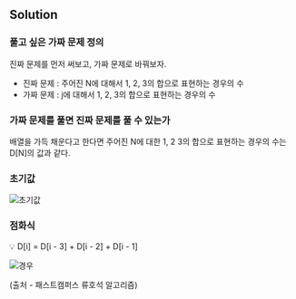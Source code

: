 ## Solution

### 풀고 싶은 가짜 문제 정의

진짜 문제를 먼저 써보고, 가짜 문제로 바꿔보자.

- 진짜 문제 : 주어진 N에 대해서 1, 2, 3의 합으로 표현하는 경우의 수
- 가짜 문제 : j에 대해서 1, 2, 3의 합으로 표현하는 경우의 수

### 가짜 문제를 풀면 진짜 문제를 풀 수 있는가

배열을 가득 채운다고 한다면 주어진 N에 대한 1, 2 3의 합으로 표현하는 경우의 수는 D[N]의 값과 같다.

### 초기값

![초기값](https://user-images.githubusercontent.com/59648372/164449749-cc2d9c47-3d49-4225-9f52-de41a6d384cb.png)


### 점화식

<aside>
💡 D[i] = D[i - 3] + D[i - 2] + D[i - 1]

</aside>

![경우](https://user-images.githubusercontent.com/59648372/164449803-95e6b9cb-3743-4288-b333-5acdcfe803ed.png)


(출처 - 패스트캠퍼스 류호석 알고리즘)
